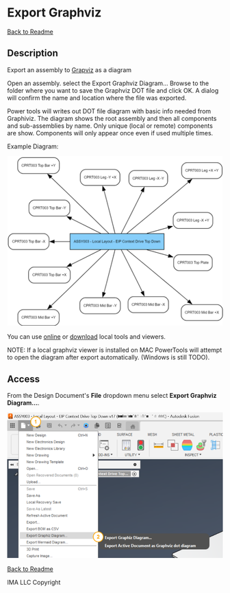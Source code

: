 # Export Graphviz

[Back to Readme](../README.md)

## Description

Export an assembly to [Grapviz](https://www.graphviz.org/) as a diagram

Open an assembly. select the Export Graphviz Diagram... 
Browse to the folder where you want to save the Graphviz DOT file and click OK.
A dialog will confirm the name and location where the file was exported.

Power tools will writes out DOT file diagram with basic info needed from Graphiviz. The diagram shows the root assembly and then all components and sub-assemblies by name. Only unique (local or remote) components are show. Components will only appear once even if used multiple times.

Example Diagram:

![diagram](/docs/assets/graphviz_001.png)

You can use [online](https://dreampuf.github.io/GraphvizOnline) or [download](https://www.graphviz.org/download/) local tools and viewers. 

NOTE: If a local graphviz viewer is installed on MAC PowerTools will attempt to open the diagram after export automatically. (Windows is still TODO).

## Access

From the Design Document's **File** dropdown menu select **Export Graphviz Diagram...**.

![access](/docs/assets/graphviz_002.png)

[Back to Readme](../README.md)

IMA LLC Copyright
